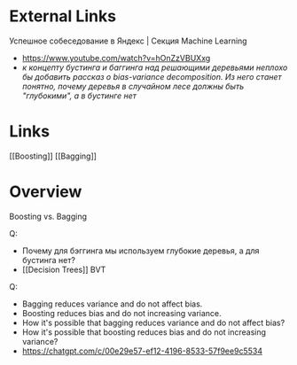 
# External Links

Успешное собеседование в Яндекс | Секция Machine Learning
- https://www.youtube.com/watch?v=hOnZzVBUXxg
- *к концепту бустинга и баггинга над решающими деревьями неплохо бы добавить рассказ о bias-variance decomposition. Из него станет понятно, почему деревья в случайном лесе должны быть "глубокими", а в бустинге нет*

# Links

[[Boosting]]
[[Bagging]]

# Overview

Boosting vs. Bagging

Q:
- Почему для бэггинга мы используем глубокие деревья, а для бустинга нет?
- [[Decision Trees]] BVT

Q:
- Bagging reduces variance and do not affect bias.
- Boosting reduces bias and do not increasing variance.
- How it's possible that bagging reduces variance and do not affect bias?
- How it's possible that boosting reduces bias and do not increasing variance?
- https://chatgpt.com/c/00e29e57-ef12-4196-8533-57f9ee9c5534
